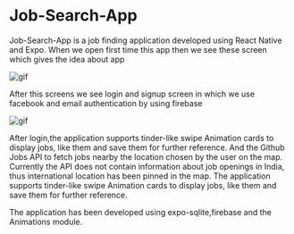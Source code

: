 # Job-Search-App

Job-Search-App is a job finding application developed using React Native and Expo.
When we open first time this app then we see these screen which gives the idea about app


 ![gif](https://media.giphy.com/media/pkTuAPV5nM81JSIvuF/giphy.gif)
 
 After this screens we see login and signup screen in which we use facebook and email authentication by  using firebase
 
  ![gif](https://media.giphy.com/media/x3Zvp08eJpX9q25sTJ/giphy.gif)
 
 After login,the application supports tinder-like swipe Animation cards to display jobs, like them and save them for further reference.
And the Github Jobs API to fetch jobs nearby the location chosen by the user on the map. 
Currently the API does not contain information about job openings in India, thus international location has been pinned in the map.
The application supports tinder-like swipe Animation cards to display jobs, like them and save them for further reference.

The application has been developed using expo-sqlite,firebase and the Animations module.
